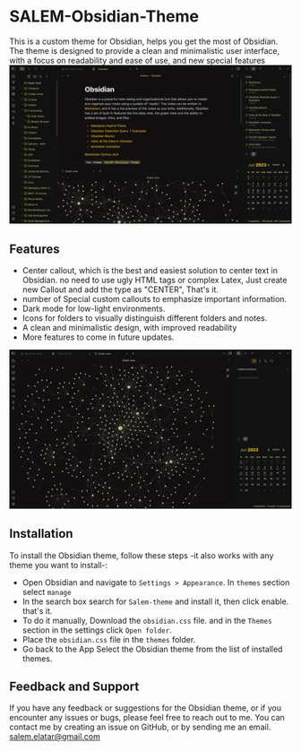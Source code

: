 # SALEM-Obsidian-Theme

This is a custom theme for Obsidian, helps you get the most of Obsidian. The theme is designed to provide a clean and minimalistic user interface, with a focus on readability and ease of use, and new special features
![Alt text](screenshot.png)

## Features

- Center callout, which is the best and easiest solution to center text in Obsidian. no need to use ugly HTML tags or complex Latex,
  Just create new Callout and add the type as "CENTER", That's it.
- number of Special custom callouts to emphasize important information.
- Dark mode for low-light environments.
- Icons for folders to visually distinguish different folders and notes.
- A clean and minimalistic design, with improved readability
- More features to come in future updates.

![Alt text](graph-screenshot.png)

## Installation

To install the Obsidian theme, follow these steps -it also works with any theme you want to install-:

- Open Obsidian and navigate to `Settings > Appearance`. In `themes` section select `manage`
- In the search box search for `Salem-theme` and install it, then click enable. that's it.
- To do it manually, Download the `obsidian.css` file. and in the `Themes` section in the settings click `Open folder`.
- Place the `obsidian.css` file in the `themes` folder.
- Go back to the App Select the Obsidian theme from the list of installed themes.

## Feedback and Support

If you have any feedback or suggestions for the Obsidian theme, or if you encounter any issues or bugs, please feel free to reach out to me. You can contact me by creating an issue on GitHub, or by sending me an email. salem.elatar@gmail.com
